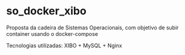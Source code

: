 # so_docker_xibo
Proposta da cadeira de Sistemas Operacionais, com objetivo de subir container usando o docker-compose

Tecnologias utilizadas: XIBO + MySQL + Nginx
